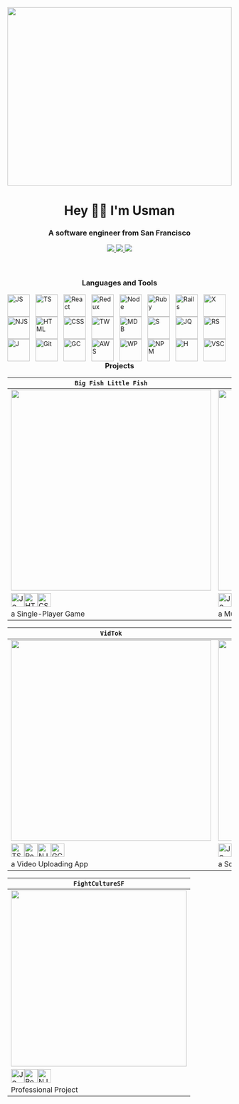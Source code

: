 
<img src="https://external-preview.redd.it/SztIpL6L02QbUmFvUfk49zRpfOEGsdZ_uxl4LxIDH1Q.jpg?auto=webp&v=enabled&s=71998a94776a4d939194fea0cac0aa8ff3e90c95" width="100%" height="400px"></img> 
 
<!-- <img align="right" style="padding-top:1000px;" alt="Musrooms" width="300" src="https://media.giphy.com/media/6ieS4mWVmfZUQ/giphy.gif"> -->
 
<h1 align="center">Hey 👨‍💻 I'm Usman</h1>

<h3 align="center">A software engineer from San Francisco</h3>

<div align="center" m="auto">
 <a target="_blank" href="https://www.linkedin.com/in/usman-hameed-5486b11b0/">
  <img src="https://img.shields.io/badge/linkedin-%230077B5.svg?style=for-the-badge&logo=linkedin&logoColor=white">
 </a> 
 <a target="_blank" href="mailto:usmanhvmeed@gmail.com">
  <img src="https://img.shields.io/badge/Gmail-D14836?style=for-the-badge&logo=gmail&logoColor=white">
 </a>
 <a target="_blank" href="https://angel.co/u/usman-hameed-2">
  <img src="https://img.shields.io/badge/AngelList-%23D4D4D4.svg?style=for-the-badge&logo=AngelList&logoColor=black">
 </a>
<br></br>
<!--  <img width="400" align="center" src="https://github-readme-stats.vercel.app/api/top-langs/?username=usmanh25&langs_count=6&exclude_repo=fightculturellc&layout=compact&theme=aura">
<br></br>
 <img width="400" align="center" src="https://github-readme-stats.vercel.app/api?username=usmanh25&theme=aura"> -->
</div>

#
 
<h3 align="center">Languages and Tools</h3>

<img align="left" alt="JS" width="50px" style="padding-right:10px;" src="https://cdn.jsdelivr.net/gh/devicons/devicon/icons/javascript/javascript-plain.svg" />
<img align="left" alt="TS" width="50px" style="padding-right:10px;" src="https://cdn.jsdelivr.net/gh/devicons/devicon/icons/typescript/typescript-plain.svg" />
<img align="left" alt="React" width="50px" style="padding-right:10px;" src="https://cdn.jsdelivr.net/gh/devicons/devicon/icons/react/react-original.svg" />
<img align="left" alt="Redux" width="50px" style="padding-right:10px;" src="https://cdn.jsdelivr.net/gh/devicons/devicon/icons/redux/redux-original.svg" />
<img align="left" alt="Node" width="50px" style="padding-right:10px;" src="https://cdn.jsdelivr.net/gh/devicons/devicon/icons/nodejs/nodejs-plain.svg" />
<img align="left" alt="Ruby" width="50px" style="padding-right:10px;" src="https://cdn.jsdelivr.net/gh/devicons/devicon/icons/ruby/ruby-plain-wordmark.svg" />
<img align="left" alt="Rails" width="50px" style="padding-right:10px;" src="https://cdn.jsdelivr.net/gh/devicons/devicon/icons/rails/rails-plain-wordmark.svg" />
<img align="left" alt="X" width="50px" style="padding-right:10px;" src="https://cdn.jsdelivr.net/gh/devicons/devicon/icons/express/express-original.svg" />
<img align="left" alt="NJS" width="50px" style="padding-right:10px;" src="https://cdn.jsdelivr.net/gh/devicons/devicon/icons/nextjs/nextjs-original.svg" />
<img align="left" alt="HTML" width="50px" style="padding-right:10px;" src="https://cdn.jsdelivr.net/gh/devicons/devicon/icons/html5/html5-plain-wordmark.svg" />
<img align="left" alt="CSS" width="50px" style="padding-right:10px;" src="https://cdn.jsdelivr.net/gh/devicons/devicon/icons/css3/css3-plain-wordmark.svg" />
<img align="left" alt="TW" width="50px" style="padding-right:10px;" src="https://cdn.jsdelivr.net/gh/devicons/devicon/icons/tailwindcss/tailwindcss-plain.svg" />
<img align="left" alt="MDB" width="50px" style="padding-right:10px;" src="https://cdn.jsdelivr.net/gh/devicons/devicon/icons/mongodb/mongodb-plain-wordmark.svg" />
<img align="left" alt="S" width="50px" style="padding-right:10px;" src="https://cdn.jsdelivr.net/gh/devicons/devicon/icons/postgresql/postgresql-plain-wordmark.svg" />
<img align="left" alt="JQ" width="50px" style="padding-right:10px;" src="https://cdn.jsdelivr.net/gh/devicons/devicon/icons/jquery/jquery-plain-wordmark.svg" />
<img align="left" alt="RS" width="50px" style="padding-right:10px;" src="https://cdn.jsdelivr.net/gh/devicons/devicon/icons/rspec/rspec-original-wordmark.svg" />
<img align="left" alt="J" width="50px" style="padding-right:10px;" src="https://cdn.jsdelivr.net/gh/devicons/devicon/icons/jasmine/jasmine-plain-wordmark.svg" />
<img align="left" alt="Git" width="50px" style="padding-right:10px;" src="https://cdn.jsdelivr.net/gh/devicons/devicon/icons/git/git-original-wordmark.svg" />
<img align="left" alt="GC" width="50px" style="padding-right:10px;" src="https://cdn.jsdelivr.net/gh/devicons/devicon/icons/googlecloud/googlecloud-original.svg" />
<img align="left" alt="AWS" width="50px" style="padding-right:10px;" src="https://cdn.jsdelivr.net/gh/devicons/devicon/icons/amazonwebservices/amazonwebservices-original-wordmark.svg" />
<img align="left" alt="WP" width="50px" style="padding-right:10px;" src="https://cdn.jsdelivr.net/gh/devicons/devicon/icons/webpack/webpack-plain-wordmark.svg" />
<img align="left" alt="NPM" width="50px" style="padding-right:10px;" src="https://cdn.jsdelivr.net/gh/devicons/devicon/icons/npm/npm-original-wordmark.svg" />
<img align="left" alt="H" width="50px" style="padding-right:10px;" src="https://cdn.jsdelivr.net/gh/devicons/devicon/icons/heroku/heroku-plain-wordmark.svg" />
<img align="left" alt="VSC" width="50px" style="padding-right:10px;" src="https://cdn.jsdelivr.net/gh/devicons/devicon/icons/vscode/vscode-original.svg" />

<br></br>
<br></br>
# 

<h3 align="center">Projects</h3>

| **`Big Fish Little Fish`**   | **`NoiseCloud`** |
| ------------- | ------------- |
| <a href="https://usmanh25.github.io/bigfishlittlefish/" target="_blank"><img width="450" src="https://user-images.githubusercontent.com/89363938/209523963-c37e1711-b80a-48d6-8eac-e496a417010e.png"></img></a>  | <a target="_blank" href="http://noisecloud.herokuapp.com/"><img src="https://user-images.githubusercontent.com/89363938/209525559-2ea35b1e-2b93-4cf4-bd57-9bc1235a0d9d.png" width="450"></img></a>  |
| <img alt="JS" width="30px" src="https://cdn.jsdelivr.net/gh/devicons/devicon/icons/javascript/javascript-original.svg"/><img alt="HTML" width="30px" src="https://cdn.jsdelivr.net/gh/devicons/devicon/icons/html5/html5-plain-wordmark.svg"/><img alt="CSS" width="30px" src="https://cdn.jsdelivr.net/gh/devicons/devicon/icons/css3/css3-plain-wordmark.svg"/>  | <img alt="JS" width="30px" src="https://cdn.jsdelivr.net/gh/devicons/devicon/icons/javascript/javascript-original.svg"/><img alt="React" width="30px" src="https://cdn.jsdelivr.net/gh/devicons/devicon/icons/react/react-original.svg"/><img alt="Redux" width="30px" src="https://cdn.jsdelivr.net/gh/devicons/devicon/icons/redux/redux-original.svg"/><img alt="Ruby" width="30px" src="https://cdn.jsdelivr.net/gh/devicons/devicon/icons/ruby/ruby-plain-wordmark.svg"/><img alt="Rails" width="30px" src="https://cdn.jsdelivr.net/gh/devicons/devicon/icons/rails/rails-plain-wordmark.svg"/><img alt="SQL" width="30px" src="https://cdn.jsdelivr.net/gh/devicons/devicon/icons/postgresql/postgresql-plain-wordmark.svg"/><img alt="AWS" width="30px" src="https://cdn.jsdelivr.net/gh/devicons/devicon/icons/amazonwebservices/amazonwebservices-original-wordmark.svg"/>  |
| a Single-Player Game  | a Music Uploading App  |

| **`VidTok`**  | **`SelfBook`** |
| ------------- | ------------- |
| <a href="https://vidtok-eta.vercel.app/" target="_blank"><img width="450" src="https://user-images.githubusercontent.com/89363938/209525665-df4a7061-64d7-471b-bf86-61a964004e87.png"></img></a>  | <a target="_blank" href="https://selfbooksb.herokuapp.com/"><img src="https://user-images.githubusercontent.com/89363938/209525714-12ca376a-a3e5-4826-b380-7820bb0bee85.png" width="450"></img></a>  |
| <img alt="TS" width="30px" src="https://cdn.jsdelivr.net/gh/devicons/devicon/icons/typescript/typescript-plain.svg"/><img alt="React" width="30px" src="https://cdn.jsdelivr.net/gh/devicons/devicon/icons/react/react-original.svg"/><img alt="NJS" width="30px" src="https://cdn.jsdelivr.net/gh/devicons/devicon/icons/nextjs/nextjs-original.svg"/><img alt="GC" width="30px" src="https://cdn.jsdelivr.net/gh/devicons/devicon/icons/googlecloud/googlecloud-original.svg" />  | <img alt="JS" width="30px" src="https://cdn.jsdelivr.net/gh/devicons/devicon/icons/javascript/javascript-original.svg"/><img alt="Node" width="30px" src="https://cdn.jsdelivr.net/gh/devicons/devicon/icons/nodejs/nodejs-plain.svg"/><img alt="React" width="30px" src="https://cdn.jsdelivr.net/gh/devicons/devicon/icons/react/react-original.svg"/><img alt="Redux" width="30px" src="https://cdn.jsdelivr.net/gh/devicons/devicon/icons/redux/redux-original.svg"/><img alt="EX" width="30px" src="https://cdn.jsdelivr.net/gh/devicons/devicon/icons/express/express-original.svg"/><img alt="MDB" width="30px" src="https://cdn.jsdelivr.net/gh/devicons/devicon/icons/mongodb/mongodb-plain-wordmark.svg"/>  |
| a Video Uploading App  | a Social Media App  |

| **`FightCultureSF`**  | 
| ------------- | 
| <a href="http://fightculturesf.com/" target="_blank"><img width="395" src="https://user-images.githubusercontent.com/89363938/209525633-f8506fa7-0cc5-49e1-b1e8-cf9dc1235e91.png"></img></a>  | 
| <img alt="JS" width="30px" src="https://cdn.jsdelivr.net/gh/devicons/devicon/icons/javascript/javascript-original.svg"/><img alt="React" width="30px" src="https://cdn.jsdelivr.net/gh/devicons/devicon/icons/react/react-original.svg"/><img alt="NJS" width="30px" src="https://cdn.jsdelivr.net/gh/devicons/devicon/icons/nextjs/nextjs-original.svg"/>  | 
| Professional Project  | 

